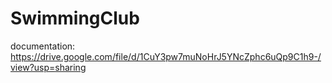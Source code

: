# SwimmingClub
documentation: https://drive.google.com/file/d/1CuY3pw7muNoHrJ5YNcZphc6uQp9C1h9-/view?usp=sharing

